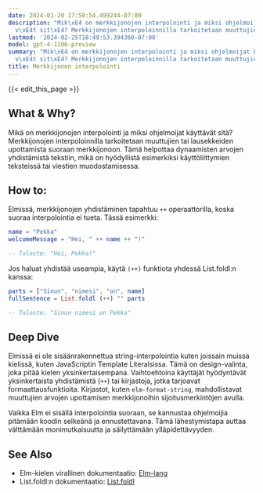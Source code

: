 ```yaml
---
date: 2024-01-20 17:50:54.499244-07:00
description: "Mik\xE4 on merkkijonojen interpolointi ja miksi ohjelmoijat k\xE4ytt\xE4\
  v\xE4t sit\xE4? Merkkijonojen interpoloinnilla tarkoitetaan muuttujien tai lausekkeiden\u2026"
lastmod: '2024-02-25T18:49:53.394360-07:00'
model: gpt-4-1106-preview
summary: "Mik\xE4 on merkkijonojen interpolointi ja miksi ohjelmoijat k\xE4ytt\xE4\
  v\xE4t sit\xE4? Merkkijonojen interpoloinnilla tarkoitetaan muuttujien tai lausekkeiden\u2026"
title: Merkkijonon interpolointi
---
```


{{< edit_this_page >}}

## What & Why?
Mikä on merkkijonojen interpolointi ja miksi ohjelmoijat käyttävät sitä? Merkkijonojen interpoloinnilla tarkoitetaan muuttujien tai lausekkeiden upottamista suoraan merkkijonoon. Tämä helpottaa dynaamisten arvojen yhdistämistä tekstiin, mikä on hyödyllistä esimerkiksi käyttöliittymien teksteissä tai viestien muodostamisessa.

## How to:
Elmissä, merkkijonojen yhdistäminen tapahtuu `++` operaattorilla, koska suoraa interpolointia ei tueta. Tässä esimerkki:

```Elm
name = "Pekka"
welcomeMessage = "Hei, " ++ name ++ "!"

-- Tuloste: "Hei, Pekka!"
```

Jos haluat yhdistää useampia, käytä `(++)` funktiota yhdessä List.foldl:n kanssa:

```Elm
parts = ["Sinun", "nimesi", "on", name]
fullSentence = List.foldl (++) "" parts

-- Tuloste: "Sinun nimesi on Pekka"
```

## Deep Dive
Elmissä ei ole sisäänrakennettua string-interpolointia kuten joissain muissa kielissä, kuten JavaScriptin Template Literalsissa. Tämä on design-valinta, joka pitää kielen yksinkertaisempana. Vaihtoehtoina käyttäjät hyödyntävät yksinkertaista yhdistämistä (`++`) tai kirjastoja, jotka tarjoavat formaattausfunktioita. Kirjastot, kuten `elm-format-string`, mahdollistavat muuttujien arvojen upottamisen merkkijonoihin sijoitusmerkintöjen avulla.

Vaikka Elm ei sisällä interpolointia suoraan, se kannustaa ohjelmoijia pitämään koodin selkeänä ja ennustettavana. Tämä lähestymistapa auttaa välttämään monimutkaisuutta ja säilyttämään ylläpidettävyyden.

## See Also
- Elm-kielen virallinen dokumentaatio: [Elm-lang](https://elm-lang.org/docs)
- List.foldl:n dokumentaatio: [List.foldl](https://package.elm-lang.org/packages/elm/core/latest/List#foldl)
